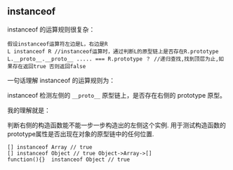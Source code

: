 ## instanceof

instanceof 的运算规则很复杂：
```
假设instanceof运算符左边是L，右边是R
L instanceof R //instanceof运算时，通过判断L的原型链上是否存在R.prototype
L.__proto__.__proto__ ..... === R.prototype ？ //递归查找,找到顶层为止,如果存在返回true 否则返回false
```
一句话理解 instanceof 的运算规则为：

instanceof 检测左侧的 `__proto__` 原型链上，是否存在右侧的 prototype 原型。

我的理解就是：

判断右侧的构造函数能不能一步一步构造出的左侧这个实例.
用于测试构造函数的prototype属性是否出现在对象的原型链中的任何位置.

```
[] instanceof Array // true
[] instanceof Object // true Object->Array->[]
function(){}  instanceof Object // true
```